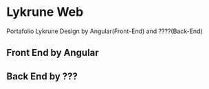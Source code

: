 # Lykrune Web

Portafolio Lykrune Design by Angular(Front-End) and ????(Back-End)

## Front End by Angular

## Back End by ???